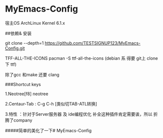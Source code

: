# MyEmacs-Config

  宿主OS  ArchLinux   Kernel 6.1.x




##依赖& 安装 

git clone --depth=1  https://github.com/TESTSIGNUP123/MyEmacs-Config.git

TFF-ALL-THE-ICONS
pacman -S ttf-all-the-icons
(debian 系 得要 git上 clone 下 ttf)

除了gcc 和make 还要 clang

###Shortcut keys 

1.Neotree[f8] neotree

2.Centaur-Tab : C-g C-h [类似切TAB-ATL转换]

3.特性 ：针对于Server服务器 及 ide编程优化 补全这种插件肯定需要诶，所以 折腾了company



#####简单的美化了一下# MyEmacs-Config


